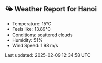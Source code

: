 <!-- WEATHER-START -->
## 🌤 Weather Report for Hanoi

- Temperature: 15°C
- Feels like: 13.89°C
- Conditions: scattered clouds
- Humidity: 51%
- Wind Speed: 1.98 m/s

Last updated: 2025-02-09 12:34:58 UTC
<!-- WEATHER-END -->
